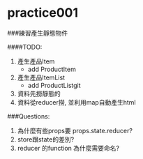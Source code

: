 practice001
======

###練習產生靜態物件

####TODO:

1. 產生產品Item
    - add ProductItem
2. 產生產品ItemList
    - add ProductListgit
3. 資料先撈靜態的
4. 資料從reducer撈, 並利用map自動產生html
 


###Questions:
1. 為什麼有些props要 props.state.reducer?
2. store跟state的差別?
3. reducer 的function 為什麼需要命名?